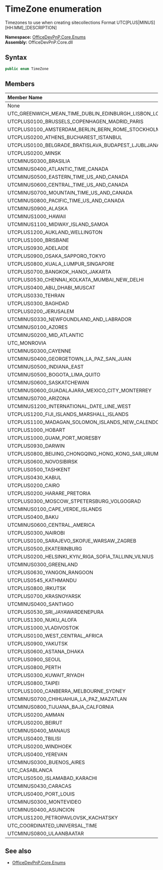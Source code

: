 # TimeZone  enumeration
Timezones to use when creating sitecollections
            Format UTC[PLUS|MINUS][HH:MM]_[DESCRIPTION]  

**Namespace:** [OfficeDevPnP.Core.Enums](OfficeDevPnP.Core.Enums.md)  
**Assembly:** OfficeDevPnP.Core.dll  
## Syntax
```C#
public enum TimeZone
```
## Members
|**Member Name**|**Description**|
|:-----|:-----|
| None | 
| UTC_GREENWICH_MEAN_TIME_DUBLIN_EDINBURGH_LISBON_LONDON | 
| UTCPLUS0100_BRUSSELS_COPENHAGEN_MADRID_PARIS | 
| UTCPLUS0100_AMSTERDAM_BERLIN_BERN_ROME_STOCKHOLM_VIENNA | 
| UTCPLUS0200_ATHENS_BUCHAREST_ISTANBUL | 
| UTCPLUS0100_BELGRADE_BRATISLAVA_BUDAPEST_LJUBLJANA_PRAGUE | 
| UTCPLUS0200_MINSK | 
| UTCMINUS0300_BRASILIA | 
| UTCMINUS0400_ATLANTIC_TIME_CANADA | 
| UTCMINUS0500_EASTERN_TIME_US_AND_CANADA | 
| UTCMINUS0600_CENTRAL_TIME_US_AND_CANADA | 
| UTCMINUS0700_MOUNTAIN_TIME_US_AND_CANADA | 
| UTCMINUS0800_PACIFIC_TIME_US_AND_CANADA | 
| UTCMINUS0900_ALASKA | 
| UTCMINUS1000_HAWAII | 
| UTCMINUS1100_MIDWAY_ISLAND_SAMOA | 
| UTCPLUS1200_AUKLAND_WELLINGTON | 
| UTCPLUS1000_BRISBANE | 
| UTCPLUS0930_ADELAIDE | 
| UTCPLUS0900_OSAKA_SAPPORO_TOKYO | 
| UTCPLUS0800_KUALA_LUMPUR_SINGAPORE | 
| UTCPLUS0700_BANGKOK_HANOI_JAKARTA | 
| UTCPLUS0530_CHENNAI_KOLKATA_MUMBAI_NEW_DELHI | 
| UTCPLUS0400_ABU_DHABI_MUSCAT | 
| UTCPLUS0330_TEHRAN | 
| UTCPLUS0300_BAGHDAD | 
| UTCPLUS0200_JERUSALEM | 
| UTCMINUS0330_NEWFOUNDLAND_AND_LABRADOR | 
| UTCMINUS0100_AZORES | 
| UTCMINUS0200_MID_ATLANTIC | 
| UTC_MONROVIA | 
| UTCMINUS0300_CAYENNE | 
| UTCMINUS0400_GEORGETOWN_LA_PAZ_SAN_JUAN | 
| UTCMINUS0500_INDIANA_EAST | 
| UTCMINUS0500_BOGOTA_LIMA_QUITO | 
| UTCMINUS0600_SASKATCHEWAN | 
| UTCMINUS0600_GUADALAJARA_MEXICO_CITY_MONTERREY | 
| UTCMINUS0700_ARIZONA | 
| UTCMINUS1200_INTERNATIONAL_DATE_LINE_WEST | 
| UTCPLUS1200_FIJI_ISLANDS_MARSHALL_ISLANDS | 
| UTCPLUS1100_MADAGAN_SOLOMON_ISLANDS_NEW_CALENDONIA | 
| UTCPLUS1000_HOBART | 
| UTCPLUS1000_GUAM_PORT_MORESBY | 
| UTCPLUS0930_DARWIN | 
| UTCPLUS0800_BEIJING_CHONGQING_HONG_KONG_SAR_URUMQI | 
| UTCPLUS0600_NOVOSIBIRSK | 
| UTCPLUS0500_TASHKENT | 
| UTCPLUS0430_KABUL | 
| UTCPLUS0200_CAIRO | 
| UTCPLUS0200_HARARE_PRETORIA | 
| UTCPLUS0300_MOSCOW_STPETERSBURG_VOLGOGRAD | 
| UTCMINUS0100_CAPE_VERDE_ISLANDS | 
| UTCPLUS0400_BAKU | 
| UTCMINUS0600_CENTRAL_AMERICA | 
| UTCPLUS0300_NAIROBI | 
| UTCPLUS0100_SARAJEVO_SKOPJE_WARSAW_ZAGREB | 
| UTCPLUS0500_EKATERINBURG | 
| UTCPLUS0200_HELSINKI_KYIV_RIGA_SOFIA_TALLINN_VILNIUS | 
| UTCMINUS0300_GREENLAND | 
| UTCPLUS0630_YANGON_RANGOON | 
| UTCPLUS0545_KATHMANDU | 
| UTCPLUS0800_IRKUTSK | 
| UTCPLUS0700_KRASNOYARSK | 
| UTCMINUS0400_SANTIAGO | 
| UTCPLUS0530_SRI_JAYAWARDENEPURA | 
| UTCPLUS1300_NUKU_ALOFA | 
| UTCPLUS1000_VLADIVOSTOK | 
| UTCPLUS0100_WEST_CENTRAL_AFRICA | 
| UTCPLUS0900_YAKUTSK | 
| UTCPLUS0600_ASTANA_DHAKA | 
| UTCPLUS0900_SEOUL | 
| UTCPLUS0800_PERTH | 
| UTCPLUS0300_KUWAIT_RIYADH | 
| UTCPLUS0800_TAIPEI | 
| UTCPLUS1000_CANBERRA_MELBOURNE_SYDNEY | 
| UTCMINUS0700_CHIHUAHUA_LA_PAZ_MAZATLAN | 
| UTCMINUS0800_TIJUANA_BAJA_CALFORNIA | 
| UTCPLUS0200_AMMAN | 
| UTCPLUS0200_BEIRUT | 
| UTCMINUS0400_MANAUS | 
| UTCPLUS0400_TBILISI | 
| UTCPLUS0200_WINDHOEK | 
| UTCPLUS0400_YEREVAN | 
| UTCMINUS0300_BUENOS_AIRES | 
| UTC_CASABLANCA | 
| UTCPLUS0500_ISLAMABAD_KARACHI | 
| UTCMINUS0430_CARACAS | 
| UTCPLUS0400_PORT_LOUIS | 
| UTCMINUS0300_MONTEVIDEO | 
| UTCMINUS0400_ASUNCION | 
| UTCPLUS1200_PETROPAVLOVSK_KACHATSKY | 
| UTC_COORDINATED_UNIVERSAL_TIME | 
| UTCMINUS0800_ULAANBAATAR | 

## See also
- [OfficeDevPnP.Core.Enums](OfficeDevPnP.Core.Enums.md)
